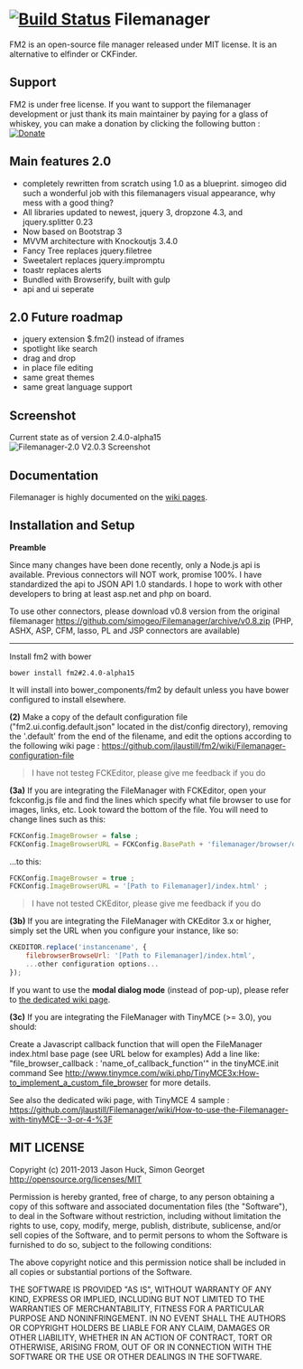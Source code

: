 [![Build Status](https://travis-ci.org/jlaustill/fm2.svg?branch=master)](https://travis-ci.org/jlaustill/fm2)
Filemanager
========================

FM2 is an open-source file manager released under MIT license. It is an alternative to elfinder or CKFinder.

Support
-------

FM2 is under free license. If you want to support the filemanager development or just thank its main maintainer by paying for a glass of whiskey, you can make a donation by clicking the following button :
[![Donate](https://www.paypal.com/en_US/i/btn/x-click-but21.gif)](http://paypal.me/jlaustill) 

Main features 2.0
-------------

* completely rewritten from scratch using 1.0 as a blueprint.  simogeo did such a wonderful job with this filemanagers visual appearance, why mess with a good thing?
* All libraries updated to newest, jquery 3, dropzone 4.3, and jquery.splitter 0.23
* Now based on Bootstrap 3
* MVVM architecture with Knockoutjs 3.4.0
* Fancy Tree replaces jquery.filetree
* Sweetalert replaces jquery.impromptu
* toastr replaces alerts
* Bundled with Browserify, built with gulp
* api and ui seperate

2.0 Future roadmap
--------------

* jquery extension $.fm2() instead of iframes
* spotlight like search
* drag and drop
* in place file editing
* same great themes
* same great language support

Screenshot
-------------
Current state as of version 2.4.0-alpha15
![Filemanager-2.0 V2.0.3 Screenshot](https://github.com/jlaustill/Filemanager-2.0/blob/master/images/v2_0_3.png?raw=true)

Documentation
-------------

Filemanager is highly documented on the [wiki pages](https://github.com/jlaustill/fm2/wiki).


Installation and Setup
----------------------

**Preamble**

Since many changes have been done recently, only a Node.js api is available. Previous connectors will NOT work, promise 100%.  I have standardized the api to JSON API 1.0 standards. I hope to work with other developers to bring at least asp.net and php on board.  

To use other connectors, please download v0.8 version from the original filemanager  https://github.com/simogeo/Filemanager/archive/v0.8.zip
(PHP, ASHX, ASP, CFM, lasso, PL and JSP connectors are available)

---

Install fm2 with bower

```
bower install fm2#2.4.0-alpha15
```

It will install into bower_components/fm2 by default unless you have bower configured to install elsewhere.

**(2)** Make a copy of the default configuration file ("fm2.ui.config.default.json" located in the dist/config directory), removing the '.default' from the end of the filename, and edit the options according to the following wiki page : https://github.com/jlaustill/fm2/wiki/Filemanager-configuration-file

> I have not testeg FCKEditor, please give me feedback if you do

**(3a)** If you are integrating the FileManager with FCKEditor, open your fckconfig.js file and find the lines which specify what file browser to use for images, links, etc. Look toward the bottom of the file. You will need to change lines such as this:

```javascript
FCKConfig.ImageBrowser = false ;
FCKConfig.ImageBrowserURL = FCKConfig.BasePath + 'filemanager/browser/default/browser.html?Type=Image&Connector=../../connectors/' + _FileBrowserLanguage + '/connector.' + _FileBrowserExtension ;
```

...to this:

```javascript
FCKConfig.ImageBrowser = true ;
FCKConfig.ImageBrowserURL = '[Path to Filemanager]/index.html' ;
```

> I have not tested CKEditor, please give me feedback if you do

**(3b)** If you are integrating the FileManager with CKEditor 3.x or higher, simply set the URL when you configure your instance, like so:

```javascript
CKEDITOR.replace('instancename', {
	filebrowserBrowseUrl: '[Path to Filemanager]/index.html',
	...other configuration options...
});
```

If you want to use the **modal dialog mode** (instead of pop-up), please refer to [the dedicated wiki page](https://github.com/jlaustill/fm2/wiki/How-to-open-the-Filemanager-from-CKEditor-in-a-modal-window-%3F).

**(3c)** If you are integrating the FileManager with TinyMCE (>= 3.0), you should:

Create a Javascript callback function that will open the FileManager index.html base page (see URL below for examples)
Add a line like: "file_browser_callback : 'name_of_callback_function'" in the tinyMCE.init command
See http://www.tinymce.com/wiki.php/TinyMCE3x:How-to_implement_a_custom_file_browser for more details.

See also the dedicated wiki page, with TinyMCE 4 sample : https://github.com/jlaustill/Filemanager/wiki/How-to-use-the-Filemanager-with-tinyMCE--3-or-4-%3F




MIT LICENSE
---

Copyright (c) 2011-2013 Jason Huck, Simon Georget
http://opensource.org/licenses/MIT

Permission is hereby granted, free of charge, to any person obtaining a copy of this software and associated documentation files (the "Software"), to deal in the Software without restriction, including without limitation the rights to use, copy, modify, merge, publish, distribute, sublicense, and/or sell copies of the Software, and to permit persons to whom the Software is furnished to do so, subject to the following conditions:

The above copyright notice and this permission notice shall be included in all copies or substantial portions of the Software.

THE SOFTWARE IS PROVIDED "AS IS", WITHOUT WARRANTY OF ANY KIND, EXPRESS OR IMPLIED, INCLUDING BUT NOT LIMITED TO THE WARRANTIES OF MERCHANTABILITY, FITNESS FOR A PARTICULAR PURPOSE AND NONINFRINGEMENT. IN NO EVENT SHALL THE AUTHORS OR COPYRIGHT HOLDERS BE LIABLE FOR ANY CLAIM, DAMAGES OR OTHER LIABILITY, WHETHER IN AN ACTION OF CONTRACT, TORT OR OTHERWISE, ARISING FROM, OUT OF OR IN CONNECTION WITH THE SOFTWARE OR THE USE OR OTHER DEALINGS IN THE SOFTWARE.

